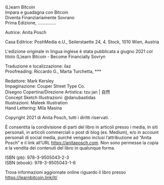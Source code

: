 (L)earn Bitcoin  
Impara e guadagna con Bitcoin  
Diventa Finanziariamente Sovrano  
Prima Edizione, ...............  
  
Autrice: Anita Posch  
  
Casa Editrice: PoshMedia e.U., Seilerstaette 24, 4. Stock, 1010 Wien, Austria  
  
L'edizione originale in lingua inglese è stata pubblicata a giugno 2021 col titolo (L)earn Bitcoin - Become Financially Sovryn  
  
Traduzione e localizzazione: ilaz  
Proofreading: Riccardo G., Marta Turchetta, ***
  
Redattore: Mark Kersley  
Impaginazione: Couper Street Type Co.  
Disegno Copertina/Direzione Artistica: tzu jan | 自然  
Concept Sketch Illustrazioni: @danubastidas  
Illustrazioni: Maleek Illustration  
Hand Lettering: Mila Masina  
  
Copyright 2021 di Anita Posch, tutti i diritti riservati.  
  
È consentita la condivisione di parti del libro in articoli presso i media, in siti personali, in articoli commerciali o post di blog (es. Medium), e/o in account personali di social media, purché vengano inclusi l’attribuzione ad “Anita Posch” e il link all’URL https://anitaposch.com. Non sono permesse la copia e la vendita dei contenuti del libro in qualunque forma.  
  
ISBN (pb): 978-3-9505043-2-3  
ISBN (ebook): 978-3-9505043-1-6  
  
Trova informazioni aggiornate online riguardo il libro presso https://learnbitcoin.link/it/  
